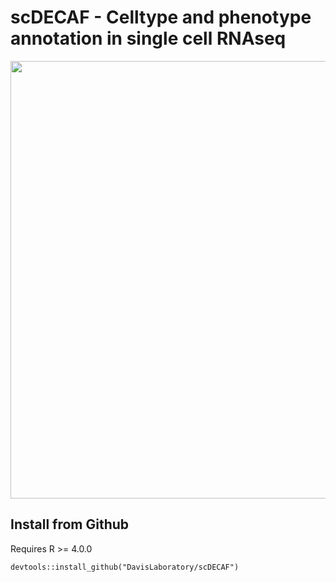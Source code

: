 scDECAF - Celltype and phenotype annotation in single cell RNAseq 
=================================================================


<img src="https://user-images.githubusercontent.com/7257233/107848582-ad5a2980-6e48-11eb-8590-ddd00223e9c5.png" width="700px" align="center">



Install from Github
--------------------

Requires R >= 4.0.0

```
devtools::install_github("DavisLaboratory/scDECAF")
```

